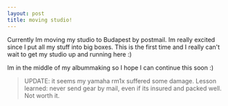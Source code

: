 ```yaml
---
layout: post
title: moving studio!
---
```

Currently Im moving my studio to Budapest by postmail. Im really excited since I put all my stuff into big boxes. This is the first time and I really can't wait to get my studio up and running here :)


Im in the middle of my albummaking so I hope I can continue this soon :)

> UPDATE: it seems my yamaha rm1x suffered some damage. Lesson learned: never send gear by mail, even if its insured and packed well. Not worth it.
